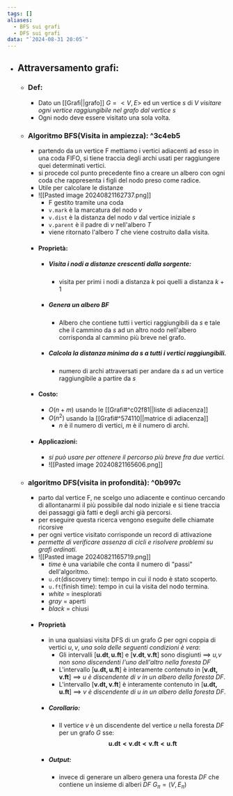 ```yaml
---
tags: []
aliases:
  - BFS sui grafi
  - DFS sui grafi
data: "`2024-08-31 20:05`"
---
```

- ## Attraversamento grafi:
	- ### Def:
		- Dato un [[Grafi||grafo]] $G=<V,E>$ ed un vertice _$s$_ di $V$ _visitare ogni vertice raggiungibile nel grafo dal vertice s_ 
		- Ogni nodo deve essere visitato una sola volta.
	- ### Algoritmo BFS(Visita in ampiezza): ^3c4eb5
		- partendo da un vertice F mettiamo i vertici adiacenti ad esso in una coda FIFO, si tiene traccia degli archi usati per raggiungere quei determinati vertici.
		- si procede col punto precedente fino a creare un albero con ogni coda che rappresenta i figli del nodo preso come radice. 
		- Utile per calcolare le distanze
		- ![[Pasted image 20240821162737.png]]
			- F gestito tramite una coda
			- `v.mark` è la marcatura del nodo _v_
			- `v.dist` è la distanza del nodo _v_ dal vertice iniziale _s_
			- `v.parent` è il padre di _v_ nell'albero _T_ 
			- viene ritornato l'albero _T_ che viene costruito dalla visita.
		- #### Proprietà:
			- ##### Visita i nodi a distanze crescenti dalla sorgente:
				- visita per primi i nodi a distanza $k$ poi quelli a distanza $k+1$
			- ##### Genera un albero BF
				- Albero che contiene tutti i vertici raggiungibili da _s_ e tale che il cammino da _s_ ad un altro nodo nell'albero corrisponda al cammino più breve nel grafo.
			- ##### Calcola la distanza minima da s a tutti i vertici raggiungibili.
				- numero di archi attraversati per andare da _s_ ad un vertice raggiungibile a partire da _s_
		- #### Costo: 
			- $O(n+m)$ usando le [[Grafi#^c02f81||liste di adiacenza]]
			- $O(n^{2})$ usando la [[Grafi#^574110||matrice di adiacenza]]
				- _n_ è il numero di vertici, _m_ è il numero di archi.
		- #### Applicazioni:
			- _si può usare per ottenere il percorso più breve fra due vertici._
			- ![[Pasted image 20240821165606.png]]
	- ### algoritmo DFS(visita in profondità): ^0b997c
		- parto dal vertice F, ne scelgo uno adiacente e continuo cercando di allontanarmi il più possibile dal nodo iniziale e si tiene traccia dei passaggi già fatti e degli archi già percorsi. 
		- per eseguire questa ricerca vengono eseguite delle chiamate ricorsive
		- per ogni vertice visitato corrisponde un record di attivazione 
		- _permette di verificare assenza di cicli e risolvere problemi su grafi ordinati._
		- ![[Pasted image 20240821165719.png]]
			- _time_ è una variabile che conta il numero di "passi" dell'algoritmo.
			- `u.dt`(discovery time): tempo in cui il nodo è stato scoperto.
			- `u.ft`(finish time): tempo in cui la visita del nodo termina.
			- _white_ = inesplorati
			- _gray_ = aperti
			- _black_ = chiusi
		- #### Proprietà 
			- in una qualsiasi visita DFS di un grafo $G$ per ogni coppia di vertici $u,v$, _una sola delle seguenti condizioni è vera_:
				- Gli intervalli $[\mathbf{u.dt}, \mathbf{u.ft}]$ e $[\mathbf{v.dt}, \mathbf{v.ft}]$ sono disgiunti $\implies$ _u,v non sono discendenti l'uno dell'altro nella foresta DF_
				- L'intervallo $[\mathbf{u.dt,u.ft}]$ è interamente contenuto in $[\mathbf{v.dt,v.ft}]$ $\implies$ _u è discendente di v in un albero della foresta DF_.
				- L'intervallo $[\mathbf{v.dt,v.ft}]$ è interamente contenuto in $[\mathbf{u.dt,u.ft}]$ $\implies$ _v è discendente di u in un albero della foresta DF_.
			- ##### Corollario:
				- Il vertice _v_ è un discendente del vertice _u_ nella foresta _DF_ per un grafo _G_ sse: $$\mathbf{u.dt< v.dt< v.ft< u.ft}$$
			- ##### Output:
				- invece di generare un albero genera una foresta _DF_ che contiene un insieme di alberi _DF_ $G_{\pi}=(V, E_{\pi})$ 